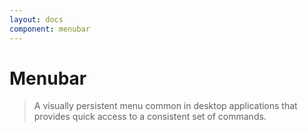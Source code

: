 ```yaml
---
layout: docs
component: menubar
---
```


# Menubar

> A visually persistent menu common in desktop applications that provides quick access to a consistent set of commands.
